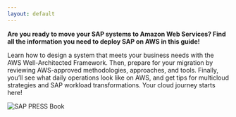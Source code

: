 ```yaml
---
layout: default
---
```


**Are you ready to move your SAP systems to Amazon Web Services? Find all the information you need to deploy SAP on AWS in this guide!**

Learn how to design a system that meets your business needs with the AWS Well-Architected Framework. Then, prepare for your migration by reviewing AWS-approved methodologies, approaches, and tools. Finally, you’ll see what daily operations look like on AWS, and get tips for multicloud strategies and SAP workload transformations. Your cloud journey starts here!



![SAP PRESS Book](https://s3-eu-west-1.amazonaws.com/cover2.galileo-press.de/print/9781493224906_800_2d.png)
 

